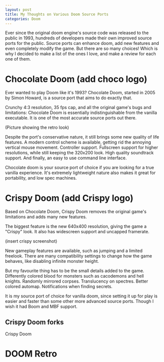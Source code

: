 ```yaml
---
layout: post
title: My Thoughts on Various Doom Source Ports
categories: Doom
---
```

Ever since the original doom engine's source code was released to the public in 1993, hundreds of developers made their own improved source ports for the public. Source ports can enhance doom, add new features and even completely modify the game. But there are so many choices! Which is why I decided to make a list of the ones I love, and make a review for each one of them.

# Chocolate Doom (add choco logo)
Ever wanted to play Doom like it's 1993? Chocolate Doom, started in 2005 by Simon Howard, is a source port that aims to do exactly that.

Crunchy 4:3 resolution, 35 fps cap, and all the original game's bugs and limitations: Chocolate Doom is essentially indistinguishable from the vanilla executable. It is one of the most accurate source ports out there.

(Picture showing the retro look)

Despite the port's conservative nature, it still brings some new quality of life features. A modern control scheme is available, getting rid the annoying vertical mouse movement. Controller support. Fullscreen support for higher resolutions, while still keeping the 320x200 look. High quality soundtrack support. And finally, an easy to use command line interface.

Chocolate doom is your source port of choice if you are looking for a true vanilla experience. It's extremely lightweight nature also makes it great for portability, and low spec machines.

# Crispy Doom (add Crispy logo)
Based on Chocolate Doom, Crispy Doom removes the original game's limitations and adds many new features.

The biggest feature is the new 640x400 resolution, giving the game a "Crispy" look. It also has widescreen support and uncapped framerate.

(insert crispy screenshot)

New gameplay features are available, such as jumping and a limited freelook. There are many compatibility settings to change how the game behaves, like disabling infinite monster height.

But my favourite thing has to be the small details added to the game. Differently colored blood for monsters such as cacodemons and hell knights. Randomly mirrored corpses. Translucency on spectres. Better colored automap. Notifications when finding secrets.

It is my source port of choice for vanilla doom, since setting it up for play is easier and faster than some other more advanced source ports. Though I wish it had Boom and MBF support.

## Crispy Doom forks
Crispy Doom

# DOOM Retro

<!--stackedit_data:
eyJwcm9wZXJ0aWVzIjoiZXh0ZW5zaW9uczpcbiAgcHJlc2V0Oi
BnZm1cbiIsImhpc3RvcnkiOlstMjA2MDg1MTgyOSwxNTA3MjMz
NjEsLTExMDA3OTcxMjcsLTIxMjg0ODE3MTAsLTEzNDk4ODA5Nj
MsMTg4NzQ2MzQ5OV19
-->